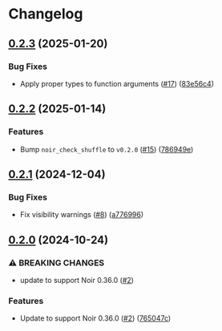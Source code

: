 # Changelog

## [0.2.3](https://github.com/noir-lang/noir_sort/compare/v0.2.2...v0.2.3) (2025-01-20)


### Bug Fixes

* Apply proper types to function arguments ([#17](https://github.com/noir-lang/noir_sort/issues/17)) ([83e56c4](https://github.com/noir-lang/noir_sort/commit/83e56c4d2f8ebf5f680871ccce73e332ef3c2426))

## [0.2.2](https://github.com/noir-lang/noir_sort/compare/v0.2.1...v0.2.2) (2025-01-14)


### Features

* Bump `noir_check_shuffle` to `v0.2.0` ([#15](https://github.com/noir-lang/noir_sort/issues/15)) ([786949e](https://github.com/noir-lang/noir_sort/commit/786949e3010c99673b4e410d50506f3aef15ca63))

## [0.2.1](https://github.com/noir-lang/noir_sort/compare/v0.2.0...v0.2.1) (2024-12-04)


### Bug Fixes

* Fix visibility warnings ([#8](https://github.com/noir-lang/noir_sort/issues/8)) ([a776996](https://github.com/noir-lang/noir_sort/commit/a77699620375b4433eb2e4598fecea54300a28f4))

## [0.2.0](https://github.com/noir-lang/noir_sort/compare/v0.1.0...v0.2.0) (2024-10-24)


### ⚠ BREAKING CHANGES

* update to support Noir 0.36.0 ([#2](https://github.com/noir-lang/noir_sort/issues/2))

### Features

* Update to support Noir 0.36.0 ([#2](https://github.com/noir-lang/noir_sort/issues/2)) ([765047c](https://github.com/noir-lang/noir_sort/commit/765047c479d0ae4d057845290cc4f7d1baf183ed))

